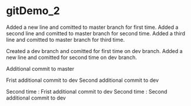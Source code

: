 # gitDemo_2
Added a new line and comitted to master branch for first time.
Added a second line and comitted to master branch for second time.
Added a third line and comitted to master branch for third time.

Created a dev branch and comitted for first time on dev branch.
Added a new line and comitted for second time on dev branch.

Additional commit to master

Frist additional commit to dev
Second additional commit to dev

Second time : Frist additional commit to dev
Second time : Second additional commit to dev